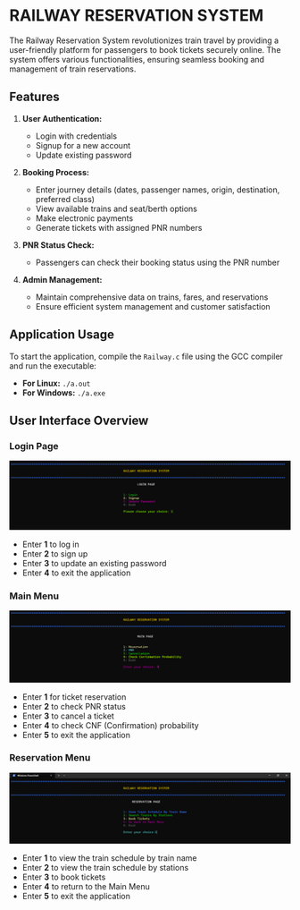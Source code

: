# **RAILWAY RESERVATION SYSTEM**

The Railway Reservation System revolutionizes train travel by providing a user-friendly platform for passengers to book tickets securely online. The system offers various functionalities, ensuring seamless booking and management of train reservations.

## **Features**
1. **User Authentication:**
   - Login with credentials
   - Signup for a new account
   - Update existing password

2. **Booking Process:**
   - Enter journey details (dates, passenger names, origin, destination, preferred class)
   - View available trains and seat/berth options
   - Make electronic payments
   - Generate tickets with assigned PNR numbers

3. **PNR Status Check:**
   - Passengers can check their booking status using the PNR number

4. **Admin Management:**
   - Maintain comprehensive data on trains, fares, and reservations
   - Ensure efficient system management and customer satisfaction

## **Application Usage**
To start the application, compile the `Railway.c` file using the GCC compiler and run the executable:
- **For Linux:** `./a.out`
- **For Windows:** `./a.exe`

## **User Interface Overview**
### **Login Page**  
![Login Page](./Image-1.png)  
- Enter **1** to log in
- Enter **2** to sign up
- Enter **3** to update an existing password
- Enter **4** to exit the application

### **Main Menu**  
![Main Menu](./Image-2.png)  
- Enter **1** for ticket reservation
- Enter **2** to check PNR status
- Enter **3** to cancel a ticket
- Enter **4** to check CNF (Confirmation) probability
- Enter **5** to exit the application

### **Reservation Menu**  
![Reservation Menu](./Image-3.png)  
- Enter **1** to view the train schedule by train name
- Enter **2** to view the train schedule by stations
- Enter **3** to book tickets
- Enter **4** to return to the Main Menu
- Enter **5** to exit the application

